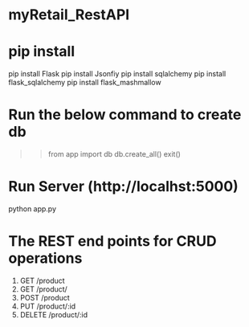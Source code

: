 # myRetail_RestAPI

# pip install
pip install Flask
pip install Jsonfiy
pip install sqlalchemy
pip install flask_sqlalchemy
pip install flask_mashmallow

# Run the below command to create db

>> from app import db
>> db.create_all()
>> exit()

# Run Server (http://localhst:5000)
python app.py

# The REST end points for CRUD operations
1. GET /product
2. GET /product/
3. POST /product
4. PUT /product/:id
5. DELETE /product/:id

